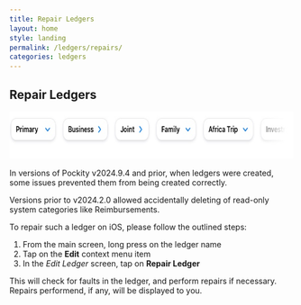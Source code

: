 ```yaml
---
title: Repair Ledgers
layout: home
style: landing
permalink: /ledgers/repairs/
categories: ledgers
---
```


## Repair Ledgers

<picture>
  <source media="(prefers-color-scheme: dark)" srcset="/assets/images/ledgers/header-dark.jpg 1x, /assets/images/ledgers/header-dark@2x.jpg 2x, /assets/images/ledgers/header-dark@3x.jpg 3x">
  <img src="/assets/images/ledgers/header.jpg" srcset="/assets/images/ledgers/header@2x.jpg 2x, /assets/images/ledgers/header@3x.jpg 3x" width="712" height="84" alt="Graphical representation of Pockity's ledgers"/>
</picture>

In versions of Pockity v2024.9.4 and prior, when ledgers were created, some issues prevented them from being created correctly. 

Versions prior to v2024.2.0 allowed accidentally deleting of read-only system categories like Reimbursements.

To repair such a ledger on iOS, please follow the outlined steps:

1. From the main screen, long press on the ledger name 
2. Tap on the **Edit** context menu item
3. In the *Edit Ledger* screen, tap on **Repair Ledger**

This will check for faults in the ledger, and perform repairs if necessary. Repairs performend, if any, will be displayed to you. 